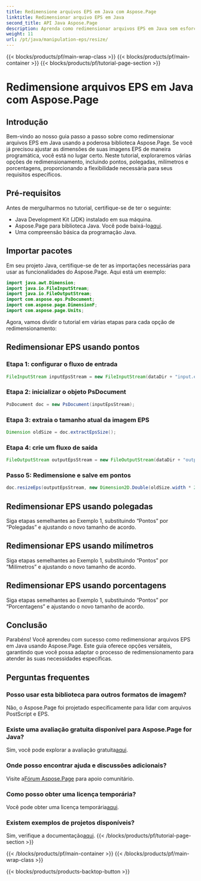 ```yaml
---
title: Redimensione arquivos EPS em Java com Aspose.Page
linktitle: Redimensionar arquivo EPS em Java
second_title: API Java Aspose.Page
description: Aprenda como redimensionar arquivos EPS em Java sem esforço com Aspose.Page for Java. Siga nosso guia completo para obter instruções passo a passo.
weight: 11
url: /pt/java/manipulation-eps/resize/
---
```


{{< blocks/products/pf/main-wrap-class >}}
{{< blocks/products/pf/main-container >}}
{{< blocks/products/pf/tutorial-page-section >}}

# Redimensione arquivos EPS em Java com Aspose.Page

## Introdução
Bem-vindo ao nosso guia passo a passo sobre como redimensionar arquivos EPS em Java usando a poderosa biblioteca Aspose.Page. Se você já precisou ajustar as dimensões de suas imagens EPS de maneira programática, você está no lugar certo. Neste tutorial, exploraremos várias opções de redimensionamento, incluindo pontos, polegadas, milímetros e porcentagens, proporcionando a flexibilidade necessária para seus requisitos específicos.
## Pré-requisitos
Antes de mergulharmos no tutorial, certifique-se de ter o seguinte:
- Java Development Kit (JDK) instalado em sua máquina.
-  Aspose.Page para biblioteca Java. Você pode baixá-lo[aqui](https://releases.aspose.com/page/java/).
- Uma compreensão básica da programação Java.
## Importar pacotes
Em seu projeto Java, certifique-se de ter as importações necessárias para usar as funcionalidades do Aspose.Page. Aqui está um exemplo:
```java
import java.awt.Dimension;
import java.io.FileInputStream;
import java.io.FileOutputStream;
import com.aspose.eps.PsDocument;
import com.aspose.page.DimensionF;
import com.aspose.page.Units;

```
Agora, vamos dividir o tutorial em várias etapas para cada opção de redimensionamento:
## Redimensionar EPS usando pontos
### Etapa 1: configurar o fluxo de entrada
```java
FileInputStream inputEpsStream = new FileInputStream(dataDir + "input.eps");
```
### Etapa 2: inicializar o objeto PsDocument
```java
PsDocument doc = new PsDocument(inputEpsStream);
```
### Etapa 3: extraia o tamanho atual da imagem EPS
```java
Dimension oldSize = doc.extractEpsSize();
```
### Etapa 4: crie um fluxo de saída
```java
FileOutputStream outputEpsStream = new FileOutputStream(dataDir + "output_resize_points.eps");
```
### Passo 5: Redimensione e salve em pontos
```java
doc.resizeEps(outputEpsStream, new Dimension2D.Double(oldSize.width * 2, oldSize.height * 2), Units.Points);
```
## Redimensionar EPS usando polegadas
Siga etapas semelhantes ao Exemplo 1, substituindo “Pontos” por “Polegadas” e ajustando o novo tamanho de acordo.
## Redimensionar EPS usando milímetros
Siga etapas semelhantes ao Exemplo 1, substituindo “Pontos” por “Milímetros” e ajustando o novo tamanho de acordo.
## Redimensionar EPS usando porcentagens
Siga etapas semelhantes ao Exemplo 1, substituindo “Pontos” por “Porcentagens” e ajustando o novo tamanho de acordo.
## Conclusão
Parabéns! Você aprendeu com sucesso como redimensionar arquivos EPS em Java usando Aspose.Page. Este guia oferece opções versáteis, garantindo que você possa adaptar o processo de redimensionamento para atender às suas necessidades específicas.

## Perguntas frequentes
### Posso usar esta biblioteca para outros formatos de imagem?
Não, o Aspose.Page foi projetado especificamente para lidar com arquivos PostScript e EPS.
### Existe uma avaliação gratuita disponível para Aspose.Page for Java?
Sim, você pode explorar a avaliação gratuita[aqui](https://releases.aspose.com/).
### Onde posso encontrar ajuda e discussões adicionais?
 Visite a[Fórum Aspose.Page](https://forum.aspose.com/c/page/39) para apoio comunitário.
### Como posso obter uma licença temporária?
 Você pode obter uma licença temporária[aqui](https://purchase.aspose.com/temporary-license/).
### Existem exemplos de projetos disponíveis?
 Sim, verifique a documentação[aqui](https://reference.aspose.com/page/java/).
{{< /blocks/products/pf/tutorial-page-section >}}

{{< /blocks/products/pf/main-container >}}
{{< /blocks/products/pf/main-wrap-class >}}

{{< blocks/products/products-backtop-button >}}

